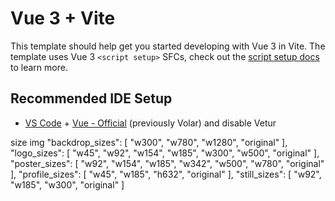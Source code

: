 # Vue 3 + Vite

This template should help get you started developing with Vue 3 in Vite. The template uses Vue 3 `<script setup>` SFCs, check out the [script setup docs](https://v3.vuejs.org/api/sfc-script-setup.html#sfc-script-setup) to learn more.

## Recommended IDE Setup

- [VS Code](https://code.visualstudio.com/) + [Vue - Official](https://marketplace.visualstudio.com/items?itemName=Vue.volar) (previously Volar) and disable Vetur

size img
"backdrop_sizes": [
  "w300",
  "w780",
  "w1280",
  "original"
],
"logo_sizes": [
  "w45",
  "w92",
  "w154",
  "w185",
  "w300",
  "w500",
  "original"
],
"poster_sizes": [
  "w92",
  "w154",
  "w185",
  "w342",
  "w500",
  "w780",
  "original"
],
"profile_sizes": [
  "w45",
  "w185",
  "h632",
  "original"
],
"still_sizes": [
  "w92",
  "w185",
  "w300",
  "original"
]